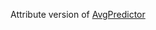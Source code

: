 Attribute version of [AvgPredictor](https://bitbucket.org/tomers77/ontobuilder-research-environment/wiki/AvgPredictor)